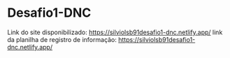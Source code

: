# Desafio1-DNC
Link do site disponibilizado: https://silviolsb91desafio1-dnc.netlify.app/
link da planilha de registro de informação: https://silviolsb91desafio1-dnc.netlify.app/
